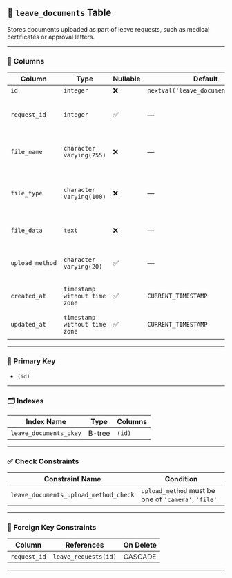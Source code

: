 ## 📄 `leave_documents` Table

Stores documents uploaded as part of leave requests, such as medical certificates or approval letters.

---

### 🧱 Columns

| Column         | Type                        | Nullable | Default                         | Description                                           |
|----------------|-----------------------------|----------|----------------------------------|-------------------------------------------------------|
| `id`           | `integer`                   | ❌       | `nextval('leave_documents_id_seq')` | Primary key                                     |
| `request_id`   | `integer`                   | ✅       | —                                | Reference to related leave request                   |
| `file_name`    | `character varying(255)`    | ❌       | —                                | Name of the uploaded file                            |
| `file_type`    | `character varying(100)`    | ❌       | —                                | MIME type or file extension (e.g., `image/jpeg`)     |
| `file_data`    | `text`                      | ❌       | —                                | Encoded or raw file data                             |
| `upload_method`| `character varying(20)`     | ✅       | —                                | Indicates if uploaded from `camera` or `file`        |
| `created_at`   | `timestamp without time zone` | ✅     | `CURRENT_TIMESTAMP`              | Record creation timestamp                            |
| `updated_at`   | `timestamp without time zone` | ✅     | `CURRENT_TIMESTAMP`              | Last record update timestamp                         |

---

### 🔑 Primary Key

- `(id)`

---

### 🗂️ Indexes

| Index Name              | Type   | Columns |
|-------------------------|--------|---------|
| `leave_documents_pkey`  | B-tree | `(id)`  |

---

### ✅ Check Constraints

| Constraint Name                          | Condition                                      |
|------------------------------------------|------------------------------------------------|
| `leave_documents_upload_method_check`    | `upload_method` must be one of `'camera'`, `'file'` |

---

### 🔗 Foreign Key Constraints

| Column        | References             | On Delete |
|---------------|------------------------|-----------|
| `request_id`  | `leave_requests(id)`   | CASCADE   |

---
